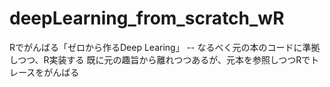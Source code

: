 # deepLearning_from_scratch_wR
Rでがんばる「ゼロから作るDeep Learing」 -- なるべく元の本のコードに準拠しつつ、R実装する
既に元の趣旨から離れつつあるが、元本を参照しつつRでトレースをがんばる
